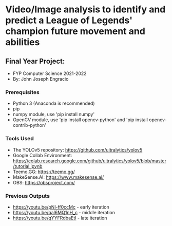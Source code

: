 # Video/Image analysis to identify and predict a League of Legends' champion future movement and abilities
## Final Year Project:
- FYP Computer Science 2021-2022
- By: John Joseph Engracio

### Prerequisites
- Python 3 (Anaconda is recommended)
- pip
- numpy module, use 'pip install numpy'
- OpenCV module, use 'pip install opencv-python' and 'pip install opencv-contrib-python'

### Tools Used
- The YOLOv5 repository: https://github.com/ultralytics/yolov5 
- Google Collab Environment: https://colab.research.google.com/github/ultralytics/yolov5/blob/master/tutorial.ipynb
- Teemo.GG: https://teemo.gg/
- MakeSense.AI: https://www.makesense.ai/
- OBS: https://obsproject.com/

### Previous Outputs
- https://youtu.be/pNl-ff0ccMc - early iteration
- https://youtu.be/qal6MQ1nH_c - middle iteration
- https://youtu.be/qYYFRdbaEtI - late iteration
